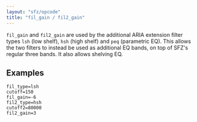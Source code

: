 ```yaml
---
layout: "sfz/opcode"
title: "fil_gain / fil2_gain"
---
```

`fil_gain` and `fil2_gain` are used by the additional ARIA extension
filter types `lsh` (low shelf), `hsh` (high shelf) and `peq`
(parametric EQ). This allows the two filters to instead be used
as additional EQ bands, on top of SFZ's regular three bands. It
also allows shelving EQ.

## Examples

```
fil_type=lsh
cutoff=150
fil_gain=-6
fil2_type=hsh
cutoff2=80000
fil2_gain=3
```

